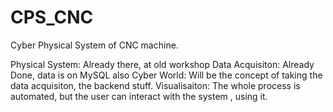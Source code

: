 # CPS_CNC

Cyber Physical System of CNC machine.

Physical System: Already there, at old workshop
Data Acquisiton: Already Done, data is on MySQL also
Cyber World: Will be the concept of taking the data acquisiton, the backend stuff.
Visualisaiton: The whole process is automated, but the user can interact with the system , using it.
